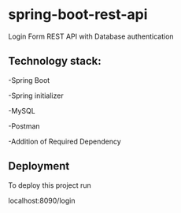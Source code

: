 
# spring-boot-rest-api

Login Form REST API with Database authentication


## Technology stack:
-Spring Boot

-Spring initializer

-MySQL

-Postman

-Addition of Required Dependency
## Deployment

To deploy this project run

localhost:8090/login

